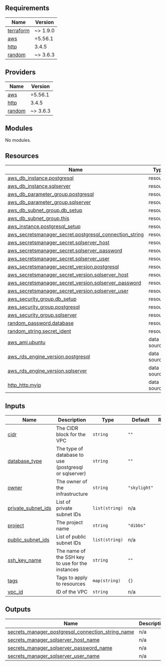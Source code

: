 <!-- BEGIN_TF_DOCS -->
## Requirements

| Name | Version |
|------|---------|
| <a name="requirement_terraform"></a> [terraform](#requirement\_terraform) | ~> 1.9.0 |
| <a name="requirement_aws"></a> [aws](#requirement\_aws) | =5.56.1 |
| <a name="requirement_http"></a> [http](#requirement\_http) | 3.4.5 |
| <a name="requirement_random"></a> [random](#requirement\_random) | ~> 3.6.3 |

## Providers

| Name | Version |
|------|---------|
| <a name="provider_aws"></a> [aws](#provider\_aws) | =5.56.1 |
| <a name="provider_http"></a> [http](#provider\_http) | 3.4.5 |
| <a name="provider_random"></a> [random](#provider\_random) | ~> 3.6.3 |

## Modules

No modules.

## Resources

| Name | Type |
|------|------|
| [aws_db_instance.postgresql](https://registry.terraform.io/providers/hashicorp/aws/5.56.1/docs/resources/db_instance) | resource |
| [aws_db_instance.sqlserver](https://registry.terraform.io/providers/hashicorp/aws/5.56.1/docs/resources/db_instance) | resource |
| [aws_db_parameter_group.postgresql](https://registry.terraform.io/providers/hashicorp/aws/5.56.1/docs/resources/db_parameter_group) | resource |
| [aws_db_parameter_group.sqlserver](https://registry.terraform.io/providers/hashicorp/aws/5.56.1/docs/resources/db_parameter_group) | resource |
| [aws_db_subnet_group.db_setup](https://registry.terraform.io/providers/hashicorp/aws/5.56.1/docs/resources/db_subnet_group) | resource |
| [aws_db_subnet_group.this](https://registry.terraform.io/providers/hashicorp/aws/5.56.1/docs/resources/db_subnet_group) | resource |
| [aws_instance.postgresql_setup](https://registry.terraform.io/providers/hashicorp/aws/5.56.1/docs/resources/instance) | resource |
| [aws_secretsmanager_secret.postgresql_connection_string](https://registry.terraform.io/providers/hashicorp/aws/5.56.1/docs/resources/secretsmanager_secret) | resource |
| [aws_secretsmanager_secret.sqlserver_host](https://registry.terraform.io/providers/hashicorp/aws/5.56.1/docs/resources/secretsmanager_secret) | resource |
| [aws_secretsmanager_secret.sqlserver_password](https://registry.terraform.io/providers/hashicorp/aws/5.56.1/docs/resources/secretsmanager_secret) | resource |
| [aws_secretsmanager_secret.sqlserver_user](https://registry.terraform.io/providers/hashicorp/aws/5.56.1/docs/resources/secretsmanager_secret) | resource |
| [aws_secretsmanager_secret_version.postgresql](https://registry.terraform.io/providers/hashicorp/aws/5.56.1/docs/resources/secretsmanager_secret_version) | resource |
| [aws_secretsmanager_secret_version.sqlserver_host](https://registry.terraform.io/providers/hashicorp/aws/5.56.1/docs/resources/secretsmanager_secret_version) | resource |
| [aws_secretsmanager_secret_version.sqlserver_password](https://registry.terraform.io/providers/hashicorp/aws/5.56.1/docs/resources/secretsmanager_secret_version) | resource |
| [aws_secretsmanager_secret_version.sqlserver_user](https://registry.terraform.io/providers/hashicorp/aws/5.56.1/docs/resources/secretsmanager_secret_version) | resource |
| [aws_security_group.db_setup](https://registry.terraform.io/providers/hashicorp/aws/5.56.1/docs/resources/security_group) | resource |
| [aws_security_group.postgresql](https://registry.terraform.io/providers/hashicorp/aws/5.56.1/docs/resources/security_group) | resource |
| [aws_security_group.sqlserver](https://registry.terraform.io/providers/hashicorp/aws/5.56.1/docs/resources/security_group) | resource |
| [random_password.database](https://registry.terraform.io/providers/hashicorp/random/latest/docs/resources/password) | resource |
| [random_string.secret_ident](https://registry.terraform.io/providers/hashicorp/random/latest/docs/resources/string) | resource |
| [aws_ami.ubuntu](https://registry.terraform.io/providers/hashicorp/aws/5.56.1/docs/data-sources/ami) | data source |
| [aws_rds_engine_version.postgresql](https://registry.terraform.io/providers/hashicorp/aws/5.56.1/docs/data-sources/rds_engine_version) | data source |
| [aws_rds_engine_version.sqlserver](https://registry.terraform.io/providers/hashicorp/aws/5.56.1/docs/data-sources/rds_engine_version) | data source |
| [http_http.myip](https://registry.terraform.io/providers/hashicorp/http/3.4.5/docs/data-sources/http) | data source |

## Inputs

| Name | Description | Type | Default | Required |
|------|-------------|------|---------|:--------:|
| <a name="input_cidr"></a> [cidr](#input\_cidr) | The CIDR block for the VPC | `string` | `""` | no |
| <a name="input_database_type"></a> [database\_type](#input\_database\_type) | The type of database to use (postgresql or sqlserver) | `string` | `""` | no |
| <a name="input_owner"></a> [owner](#input\_owner) | The owner of the infrastructure | `string` | `"skylight"` | no |
| <a name="input_private_subnet_ids"></a> [private\_subnet\_ids](#input\_private\_subnet\_ids) | List of private subnet IDs | `list(string)` | n/a | yes |
| <a name="input_project"></a> [project](#input\_project) | The project name | `string` | `"dibbs"` | no |
| <a name="input_public_subnet_ids"></a> [public\_subnet\_ids](#input\_public\_subnet\_ids) | List of public subnet IDs | `list(string)` | n/a | yes |
| <a name="input_ssh_key_name"></a> [ssh\_key\_name](#input\_ssh\_key\_name) | The name of the SSH key to use for the instances | `string` | `""` | no |
| <a name="input_tags"></a> [tags](#input\_tags) | Tags to apply to resources | `map(string)` | `{}` | no |
| <a name="input_vpc_id"></a> [vpc\_id](#input\_vpc\_id) | ID of the VPC | `string` | n/a | yes |

## Outputs

| Name | Description |
|------|-------------|
| <a name="output_secrets_manager_postgresql_connection_string_name"></a> [secrets\_manager\_postgresql\_connection\_string\_name](#output\_secrets\_manager\_postgresql\_connection\_string\_name) | n/a |
| <a name="output_secrets_manager_sqlserver_host_name"></a> [secrets\_manager\_sqlserver\_host\_name](#output\_secrets\_manager\_sqlserver\_host\_name) | n/a |
| <a name="output_secrets_manager_sqlserver_password_name"></a> [secrets\_manager\_sqlserver\_password\_name](#output\_secrets\_manager\_sqlserver\_password\_name) | n/a |
| <a name="output_secrets_manager_sqlserver_user_name"></a> [secrets\_manager\_sqlserver\_user\_name](#output\_secrets\_manager\_sqlserver\_user\_name) | n/a |
<!-- END_TF_DOCS -->